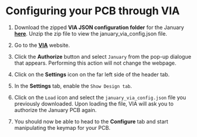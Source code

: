 # Configuring your PCB through VIA

1. Download the zipped **VIA JSON configuration folder** for the January **[here](./via_files/january_via_config.zip)**. Unzip the zip file to view the january_via_config.json file.

2. Go to the **[VIA](https://usevia.app/)** website.

3. Click the **Authorize** button and select `January` from the pop-up dialogue that appears. Performing this action will not change the webpage.

4. Click on the **Settings** icon on the far left side of the header tab.

5. In the **Settings** tab, enable the `Show Design tab`.

6. Click on the `Load` icon and select the `january_via_config.json` file you previously downloaded. Upon loading the file, VIA will ask you to authorize the January PCB again.

7. You should now be able to head to the **Configure** tab and start manipulating the keymap for your PCB.